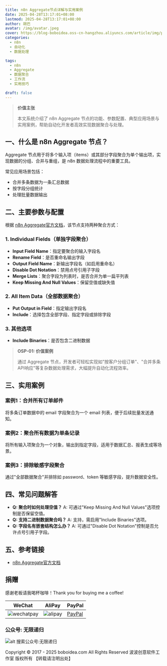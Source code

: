 ```yaml
---
title: n8n Aggregate节点详解与实用案例
date: 2025-04-28T13:17:01+08:00
lastmod: 2025-04-28T13:17:01+08:00
author: 胡巴
avatar: /img/avatar.jpeg
cover: https://blog-boboidea.oss-cn-hangzhou.aliyuncs.com/article/img/posts/auto/article (38).jpg
categories:
  - n8n
  - 自动化
  - 数据处理

tags:
  - n8n
  - Aggregate
  - 数据聚合
  - 工作流
  - 实用技巧

draft: false
---
```


> **价值主张**
>
> 本文系统介绍了 n8n Aggregate 节点的功能、参数配置、典型应用场景与实用案例，帮助自动化开发者高效实现数据聚合与处理。

<!--more-->

## 一、什么是 n8n Aggregate 节点？

Aggregate 节点用于将多个输入项（items）或其部分字段聚合为单个输出项，实现数据的分组、合并与重组，是 n8n 数据处理流程中的重要工具。

常见应用场景包括：
- 合并多条数据为一条汇总数据
- 按字段分组统计
- 处理批量数据输出

## 二、主要参数与配置

根据 [n8n Aggregate官方文档](https://docs.n8n.io/integrations/builtin/core-nodes/n8n-nodes-base.aggregate/)，该节点支持两种聚合方式：

### 1. Individual Fields（单独字段聚合）
- **Input Field Name**：指定要聚合的输入字段名
- **Rename Field**：是否重命名输出字段
- **Output Field Name**：新输出字段名（如启用重命名）
- **Disable Dot Notation**：禁用点号引用子字段
- **Merge Lists**：聚合字段为列表时，是否合并为单一扁平列表
- **Keep Missing And Null Values**：保留空值或缺失值

### 2. All Item Data（全部数据聚合）
- **Put Output in Field**：指定输出字段名
- **Include**：选择包含全部字段、指定字段或排除字段

### 3. 其他选项
- **Include Binaries**：是否包含二进制数据

> **OSP-01: 价值案例**
>
> 通过 Aggregate 节点，开发者可轻松实现如"按客户分组订单"、"合并多条API响应"等复杂数据处理需求，大幅提升自动化流程效率。

## 三、实用案例

### 案例1：合并所有订单邮件
将多条订单数据中的 email 字段聚合为一个 email 列表，便于后续批量发送通知。

### 案例2：聚合所有数据为单条记录
将所有输入项聚合为一个对象，输出到指定字段，适用于数据汇总、报表生成等场景。

### 案例3：排除敏感字段聚合
通过"全部数据聚合"并排除如 password、token 等敏感字段，提升数据安全性。

## 四、常见问题解答

- **Q: 聚合时如何处理空值？**
  A: 可通过"Keep Missing And Null Values"选项控制是否保留空值。
- **Q: 支持二进制数据聚合吗？**
  A: 支持，需启用"Include Binaries"选项。
- **Q: 字段名有嵌套结构怎么办？**
  A: 可通过"Disable Dot Notation"控制是否允许点号引用子字段。

## 五、参考链接

- [n8n Aggregate官方文档](https://docs.n8n.io/integrations/builtin/core-nodes/n8n-nodes-base.aggregate/)

<!--qr_code-->

## 捐赠

感谢老板请我喝杯咖啡！Thank you for buying me a coffee!

| WeChat | AliPay | PayPal |
| --- | --- | --- |
| ![wechatpay](https://blog-boboidea.oss-cn-hangzhou.aliyuncs.com/pay/wechat_%E6%94%B6%E6%AC%BE%E7%A0%81.jpg) | ![alipay](https://blog-boboidea.oss-cn-hangzhou.aliyuncs.com/pay/alipay.jpg) | [PayPal](https://paypal.me/JianboQin?country.x=C2&locale.x=zh_XC) |

### 公众号: 无限递归

![alt 搜索公众号:无限递归](https://blog-boboidea.oss-cn-hangzhou.aliyuncs.com/article/img/gongzhonghao.jpeg "无限递归")

<!--declare-declare-->

Copyright © 2017 - 2025 boboidea.com All Rights Reserved 波波创意软件工作室 版权所有 【转载请注明出处】 